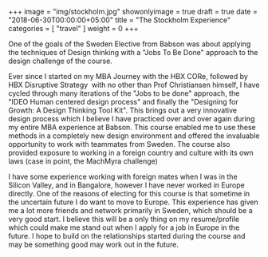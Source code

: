 +++
image = "img/stockholm.jpg"
showonlyimage = true
draft = true
date = "2018-06-30T00:00:00+05:00"
title = "The Stockholm Experience"
categories = [ "travel" ]
weight = 0
+++

One of the goals of the Sweden Elective from Babson was about applying the techniques of Design thinking 
with a  "Jobs To Be Done" approach to the design challenge of the course.

<!--more-->
Ever since I started on my MBA Journey with the HBX CORe, followed by HBX
Disruptive Strategy  with no other than Prof Christiansen himself, I have
cycled through many iterations of the "Jobs to be done" approach, the "IDEO
Human centered design process" and finally the "Designing for Growth: A Design
Thinking Tool Kit". This brings out a very innovative design process which I
believe I have practiced over and over again during my entire MBA experience at
Babson. This course enabled me to use these methods in a completely new design
environment and offered the invaluable opportunity to work with teammates from
Sweden. The course also provided exposure to working in a foreign country and
culture with its own laws (case in point, the MachMyra challenge) 

I have some experience working with foreign mates when I was in the Silicon
Valley, and in Bangalore, however I have never worked in Europe directly. One
of the reasons of electing for this course is that sometime in the uncertain
future I do want to move to Europe. This experience has given me a lot more
friends and network primarily in Sweden, which should be a very good start. I
believe this will be a only thing on my resume/profile which could make me
stand out when I apply for a job in Europe in the future. I hope to build on
the relationships started during the course and may be something good may work
out in the future.



